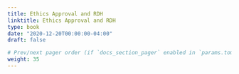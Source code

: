 ```yaml
---
title: Ethics Approval and RDH
linktitle: Ethics Approval and RDH
type: book
date: "2020-12-20T00:00:00-04:00"
draft: false

# Prev/next pager order (if `docs_section_pager` enabled in `params.toml`)
weight: 35
---
```


